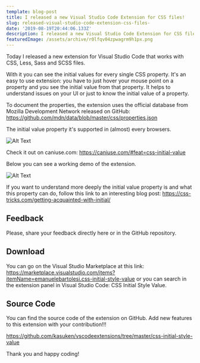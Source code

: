 ```yaml
---
template: blog-post
title: I released a new Visual Studio Code Extension for CSS files!
slug: released-visual-studio-code-extension-css-files-
date: '2019-08-19T20:44:06.133Z'
description: I released a new Visual Studio Code Extension for CSS files!
featuredImage: /assets/archive/r0lfqv04zpwagrm9h1px.png
---
```

Today I released a new extension for Visual Studio Code that works with CSS, Less, Sass and SCSS files.

With it you can see the initial values for every single CSS property.
It's an easy to use extension: you have to just hover your mouse point on a property and you see the initial value from that property.
It helps to understand issues on your UI or just to know the initial value of a property.

To document the properties, the extension uses the official database from Mozilla Development Network released on GitHub: https://github.com/mdn/data/blob/master/css/properties.json

The initial value property it's supported in (almost) every browsers.

![Alt Text](https://thepracticaldev.s3.amazonaws.com/i/52qmi3ru3ot2rl07je7a.PNG)

Check it out on caniuse.com: https://caniuse.com/#feat=css-initial-value

Below you can see a working demo of the extension.

![Alt Text](https://thepracticaldev.s3.amazonaws.com/i/z82qc5asghiyac580dae.gif)

If you want to understand more deeply the initial value property is and what this property can do, follow this link to an interesting blog post: https://css-tricks.com/getting-acquainted-with-initial/

## Feedback
Please, share your feedback directly here or in the GitHub repository.

## Download

You can go on the Visual Studio Marketplace at this link: https://marketplace.visualstudio.com/items?itemName=emanuelebartolesi.css-initial-style-value or you can search in the extension panel in Visual Studio Code: CSS Initial Style Value.

## Source Code

You can find the source code of the extension on GitHub.
Add new features to this extension with your contribution!!!

https://github.com/kasuken/vscodeextensions/tree/master/css-initial-style-value


Thank you and happy coding!
